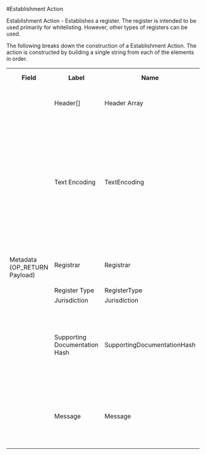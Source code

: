 
#Establishment Action

Establishment Action -  Establishes a register. The register is intended to be used primarily for whitelisting.  However, other types of registers can be used.

The following breaks down the construction of a Establishment Action. The action is constructed by building a single string from each of the elements in order.

<div class="ritz grid-container" dir="ltr">
    <table class="waffle" cellspacing="0" cellpadding="0" table-layout=fixed width=100%>
         <tr style='height:19px;'>
            <th style="width:6%" class="s0">Field</th>
               <th style="width:9%" class="s1">Label</th>
            <th style="width:9%" class="s1">Name</th>
            <th style="width:2%" class="s1">Bytes</th>
            <th style="width:29%" class="s1">Example Values</th>
            <th style="width:26%" class="s1">Comments</th>
            <th style="width:5%" class="s1">Data Type</th>
            <th style="width:14%" class="s2">Amendment Restrictions</th>
        </tr>
        <tr>
            <td class="s5" rowspan="7">Metadata (OP_RETURN Payload)</td>
            <td class="r6">Header[]</td>
            <td class="r6">Header Array</td>
            <td class="r6">-</td>
            <td class="r6">-</td>
            <td class="r6">Common header data for all messages</td>
            <td class="r6">Header</td>
            <td class="r7"></td>
        </tr>
        <tr>
            <td class="r10">Text Encoding</td>
            <td class="r10">TextEncoding</td>
            <td class="r10">1</td>
            <td class="r10" style="word-break:break-all">0</td>
            <td class="r10"> 0 = ASCII, 1 = UTF-8, 2 = UTF-16, 3 = Unicode.  Encoding applies to all 'text' data types. All 'string' types will always be encoded with ASCII.  Where string is selected, all fields will be ASCII.</td>
            <td class="r10">uint8</td>
            <td class="r11">Can be changed by Issuer or Operator at their discretion.</td>
        </tr>
        <tr>
            <td class="r10">Registrar</td>
            <td class="r10">Registrar</td>
            <td class="r10">9</td>
            <td class="r10" style="word-break:break-all">Coinbase</td>
            <td class="r10">Length 0-255 bytes. 0 is acceptable. Registrar Subfield.</td>
            <td class="r10">nvarchar8</td>
            <td class="r11"></td>
        </tr>
        <tr>
            <td class="r10">Register Type</td>
            <td class="r10">RegisterType</td>
            <td class="r10">1</td>
            <td class="r10" style="word-break:break-all"></td>
            <td class="r10">1 - KYC</td>
            <td class="r10">string</td>
            <td class="r11"></td>
        </tr>
        <tr>
            <td class="r10">Jurisdiction</td>
            <td class="r10">Jurisdiction</td>
            <td class="r10">5</td>
            <td class="r10" style="word-break:break-all">AUS</td>
            <td class="r10"></td>
            <td class="r10">string</td>
            <td class="r11"></td>
        </tr>
        <tr>
            <td class="r10">Supporting Documentation Hash</td>
            <td class="r10">SupportingDocumentationHash</td>
            <td class="r10">32</td>
            <td class="r10" style="word-break:break-all">98ea6e4f216f2fb4b69fff9b3a44842c38686ca685f3f55dc48c5d3fb1107be4</td>
            <td class="r10"></td>
            <td class="r10">sha256</td>
            <td class="r11"></td>
        </tr>
        <tr>
            <td class="r10">Message</td>
            <td class="r10">Message</td>
            <td class="r10">25</td>
            <td class="r10" style="word-break:break-all">North America Whitelist</td>
            <td class="r10">Length 0-65,535 bytes. An establishment message can be used to provide more information.</td>
            <td class="r10">nvarchar16</td>
            <td class="r11"></td>
        </tr>
    </table>
</div>